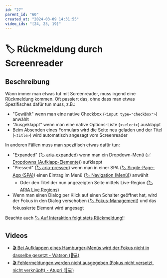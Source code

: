 ```yaml
---
id: "27"
parent_id: "60"
created_at: "2024-03-09 14:31:55"
video_ids: "[24, 23, 19]"
---
```


# 🏷️ Rückmeldung durch Screenreader

## Beschreibung

Wann immer man etwas tut mit Screenreader, muss irgend eine Rückmeldung kommen. Oft passiert das, ohne dass man etwas Spezifisches dafür tun muss, z.B.:

- "Gewählt" wenn man eine native Checkbox (`<input type="checkbox">`) anwählt
- "Ausgeklappt" wenn man eine native Options-Liste (`<select>`) ausklappt
- Beim Absenden eines Formulars wird die Seite neu geladen und der Titel (`<title>`) wird automatisch angesagt vom Screenreader

In anderen Fällen muss man spezifisch etwas dafür tun:

- "Expanded" ([🏷️ aria-expanded](/de/tags/aria-expanded)) wenn man ein Dropdown-Menü ([✅ Dropdowns (Aufklapp-Elemente)](/de/wcag/4.1.2a-erweiterte-steuerelemente-widgets/dropdowns-aufklapp-elemente)) aufklappt
- "Pressed" ([🏷️ aria-pressed](/de/tags/aria-pressed)) wenn man in einer SPA ([🏷️ Single-Page-App (SPA)](/de/tags/single-page-app-spa)) einen Eintrag im Menü ([🏷️ Navigation (Menü)](/de/tags/navigation-menue)) anwählt
    - Oder den Titel der nun angezeigten Seite mittels Live-Region ([🏷️ ARIA Live Regions](/de/tags/aria-live-regions))
- Wenn man einen Dialog per Klick auf einen Schalter geöffnet hat, wird der Fokus in den Dialog verschoben ([🏷️ Fokus-Management](/de/tags/fokus-management)) und das fokussierte Element wird angesagt

Beachte auch [🏷️ Auf Interaktion folgt stets Rückmeldung!](/de/tags/auf-interaktion-folgt-stets-rueckmeldung)!

## Videos

- [🎬 Bei Aufklappen eines Hamburger-Menüs wird der Fokus nicht in dasselbe gesetzt - Watson (🚨💻)](/de/videos/bei-aufklappen-eines-hamburger-menues-wird-der-fokus-nicht-in-dasselbe-gesetzt-watson)
- [🎬 Fehlermeldungen werden nicht ausgegeben (Fokus nicht versetzt, nicht verknüpft) - Atupri (🚨💻)](/de/videos/fehlermeldungen-werden-nicht-ausgegeben-fokus-nicht-versetzt-nicht-verknuepft-atupri)

